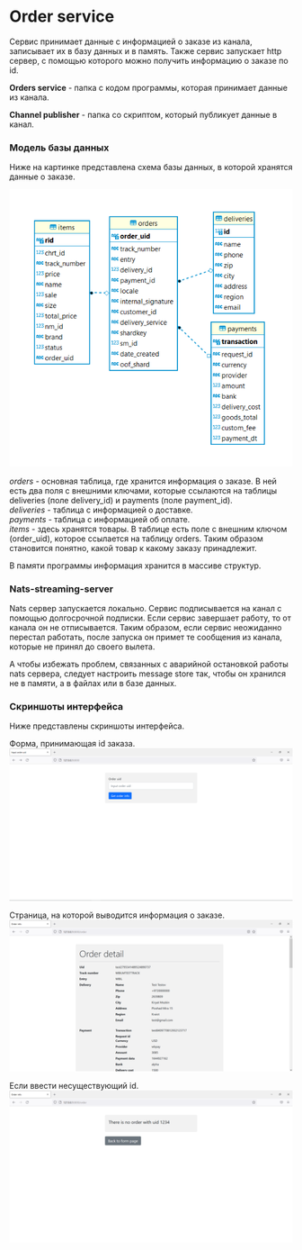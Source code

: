 # Order service

Сервис принимает данные с информацией о заказе из канала, записывает их в базу данных и в память. Также сервис запускает http сервер, с помощью которого можно получить информацию о заказе по id.

**Orders service** - папка с кодом программы, которая принимает данные из канала.

**Channel publisher** - папка со скриптом, который публикует данные в канал.

### Модель базы данных

Ниже на картинке представлена схема базы данных, в которой хранятся данные о заказе.

![модель бд](./readme_pictures/1_db_scheme.PNG)

*orders* - основная таблица, где хранится информация о заказе. В ней есть два поля с внешними ключами, которые ссылаются на таблицы deliveries (поле delivery_id) и payments (поле payment_id).  
*deliveries* - таблица с информацией о доставке.  
*payments* - таблица с информацией об оплате.  
*items* - здесь хранятся товары. В таблице есть поле с внешним ключом (order_uid), которое ссылается на таблицу orders. Таким образом становится понятно, какой товар к какому заказу принадлежит. 

В памяти программы информация хранится в массиве структур.

### Nats-streaming-server

Nats сервер запускается локально. Сервис подписывается на канал с помощью долгосрочной подписки. Если сервис завершает работу, то от канала он не отписывается. Таким образом, если сервис неожиданно перестал работать, после запуска он примет те сообщения из канала, которые не принял до своего вылета.

А чтобы избежать проблем, связанных с аварийной остановкой работы nats сервера, следует настроить message store так, чтобы он хранился не в памяти, а в файлах или в базе данных.

### Скриншоты интерфейса

Ниже представлены скриншоты интерфейса.

Форма, принимающая id заказа.
![форма](./readme_pictures/2_httpserver1.PNG)

Страница, на которой выводится информация о заказе.
![информация о заказе](./readme_pictures/3_httpserver2.PNG)

Если ввести несуществующий id.
![несуществующий id](./readme_pictures/4_httpserver3.PNG)